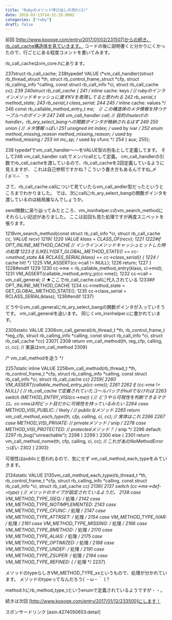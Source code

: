 ```yaml
---
title: "Rubyのメソッド呼び出しの流れ(2)"
date: 2018-03-13T14:31:29.000Z
categories: ["ruby"]
draft: false
---
```


前回 [http://www.koooge.com/entry/2017/01/02/231507]からの続き、rb_call_cache構造体を見ていきます。
コードの後に説明書くと分かりにくかったので、行ごとにある程度コメントを書いてみます。

rb_call_cacheはvm_core.hにあります。

237struct rb_call_cache;
238typedef VALUE (*vm_call_handler)(struct rb_thread_struct *th, struct rb_control_frame_struct *cfp, struct rb_calling_info *calling, const struct rb_call_info *ci, struct rb_call_cache *cc);
239
240struct rb_call_cache {
241    /* inline cache: keys */  // rubyのインラインメソッドキャッシュに渡すKVを表現してると思われる
242    rb_serial_t method_state;
243    rb_serial_t class_serial;
244
245    /* inline cache: values */
246    const rb_callable_method_entry_t *me;　// この構造体のメタ情報を持つテーブルへのポインタ
247
248    vm_call_handler call; // 目的のselect!のhandler。rb_ary_select_bangへの関数ポインタが格納されるはず
249
250    union {  // メタ情報っぽい
251	unsigned int index; /* used by ivar */
252	enum method_missing_reason method_missing_reason; /* used by method_missing */
253	int inc_sp; /* used by cfunc */
254    } aux;
255};


238 typedefでvm_call_handler～～をVALUE型の別名として定義してます。
そして248 vm_call_handler call;でメンバcallとして定義。
cm_call_handlerの引数でrb_call_cacheを渡しているので、rb_call_cacheを2回定義しているように見えますが、
これは自己参照ですかね？こういう書き方もあるんですね_〆(´ρ`⊂⌒｀っ

さて、rb_call_cache.callについて見ていたらvm_call_andler型だったというところまでわかりました。
では、次にcallにrb_ary_select_bangの関数ポインタを渡しているのは結局誰なんでしょうか。

send関数に戻り辿ってみたところ、vm_insnhelper.cのvm_search_methodにそれらしい記述がありました。
ここは前回も見た処理ですが再度スニペットを張ります。

1218vm_search_method(const struct rb_call_info *ci, struct rb_call_cache *cc, VALUE recv)
1219{
1220    VALUE klass = CLASS_OF(recv);
1221
1222#if OPT_INLINE_METHOD_CACHE // インラインメソッドキャッシュヒットした時の処理
1223    if (LIKELY(GET_GLOBAL_METHOD_STATE() == cc->method_state && RCLASS_SERIAL(klass) == cc->class_serial)) {
1224	/* cache hit! */
1225	VM_ASSERT(cc->call != NULL);
1226	return;
1227    }
1228#endif
1229
1230    cc->me = rb_callable_method_entry(klass, ci->mid);
1231    VM_ASSERT(callable_method_entry_p(cc->me));
1232    cc->call = vm_call_general; // ★ここでrb_call_cache.callに代入されている
1233#if OPT_INLINE_METHOD_CACHE
1234    cc->method_state = GET_GLOBAL_METHOD_STATE();
1235    cc->class_serial = RCLASS_SERIAL(klass);
1236#endif
1237}


どうやらvm_call_generalにrb_ary_select_bangの関数ポインタが入っていそうです。
vm_call_generalを追います。
同じくvm_insnhelper.cに書かれています。

2305static VALUE
2306vm_call_general(rb_thread_t *th, rb_control_frame_t *reg_cfp, struct rb_calling_info *calling, const struct rb_call_info *ci, struct rb_call_cache *cc)
2307{
2308    return vm_call_method(th, reg_cfp, calling, ci, cc); // 実装はvm_call_method
2309}

/* vm_call_methodを追う */

2257static inline VALUE
2258vm_call_method(rb_thread_t *th, rb_control_frame_t *cfp, struct rb_calling_info *calling, const struct rb_call_info *ci, struct rb_call_cache *cc)
2259{
2260    VM_ASSERT(callable_method_entry_p(cc->me));
2261
2262    if (cc->me != NULL) { // rb_call_cacheで定義されていたコールバックがnullでなければ
2263	switch (METHOD_ENTRY_VISI(cc->me)) { // どうやら可視性を判断できるマクロ。cc->meは何ビット目だかに可視性を持っているみたい
2264	  case METHOD_VISI_PUBLIC: /* likely */ // publicなメソッド
2265	    return vm_call_method_each_type(th, cfp, calling, ci, cc); // 実体はこれ
2266
2267	  case METHOD_VISI_PRIVATE: // privateメソッド
/* snip */
2278	  case METHOD_VISI_PROTECTED: // protectedメソッド？
/* snip */
2296	  default:
2297	    rb_bug("unreachable");
2298	}
2299    }
2300    else {
2301	return vm_call_method_nome(th, cfp, calling, ci, cc); // これがあのNoMethodErrorっぽい
2302    }
2303}


可視性はpublicと思われるので、気にせず
vm_call_method_each_typeをみていきます。

2134static VALUE
2135vm_call_method_each_type(rb_thread_t *th, rb_control_frame_t *cfp, struct rb_calling_info *calling, const struct rb_call_info *ci, struct rb_call_cache *cc)
2136{
2137    switch (cc->me->def->type) { // メソッドのタイプが設定されているようだ。
2138      case VM_METHOD_TYPE_ISEQ:
              /* 処理 */
2142      case VM_METHOD_TYPE_NOTIMPLEMENTED:
2143      case VM_METHOD_TYPE_CFUNC:
              /* 処理 */
2147      case VM_METHOD_TYPE_ATTRSET:
              /* 処理 */
2154      case VM_METHOD_TYPE_IVAR:
              /* 処理 */
2161      case VM_METHOD_TYPE_MISSING:
              /* 処理 */
2166      case VM_METHOD_TYPE_BMETHOD:
              /* 処理 */
2170      case VM_METHOD_TYPE_ALIAS:
              /* 処理 */
2175      case VM_METHOD_TYPE_OPTIMIZED:
              /* 処理 */
2188      case VM_METHOD_TYPE_UNDEF:
              /* 処理 */
2191      case VM_METHOD_TYPE_ZSUPER:
              /* 処理 */
2194      case VM_METHOD_TYPE_REFINED: {
              /* 処理 */
2237}


メソッドのtypeらしきVM_METHOD_TYPE_xxというもので、処理が分かれています。
メソッドのtypeってなんだろう(´・ω・｀ )？

method.hにrb_method_type_tというenumで定義されているようですが・・。

続きは次回 [http://www.koooge.com/entry/2017/01/12/233500]にします！

スポンサードリンク
[asin:4274050653:detail]
